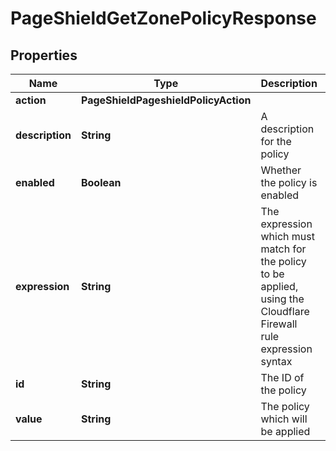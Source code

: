 

# PageShieldGetZonePolicyResponse


## Properties

| Name | Type | Description | Notes |
|------------ | ------------- | ------------- | -------------|
|**action** | **PageShieldPageshieldPolicyAction** |  |  [optional] |
|**description** | **String** | A description for the policy |  [optional] |
|**enabled** | **Boolean** | Whether the policy is enabled |  [optional] |
|**expression** | **String** | The expression which must match for the policy to be applied, using the Cloudflare Firewall rule expression syntax |  [optional] |
|**id** | **String** | The ID of the policy |  [optional] |
|**value** | **String** | The policy which will be applied |  [optional] |




